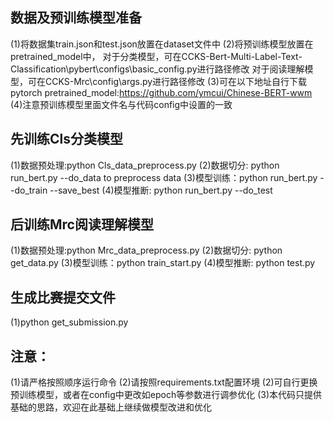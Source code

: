 ## 数据及预训练模型准备
(1)将数据集train.json和test.json放置在dataset文件中
(2)将预训练模型放置在pretrained_model中，
     对于分类模型，可在CCKS-Bert-Multi-Label-Text-Classification\pybert\configs\basic_config.py进行路径修改
	 对于阅读理解模型，可在CCKS-Mrc\config\args.py进行路径修改
(3)可在以下地址自行下载pytorch pretrained_model:https://github.com/ymcui/Chinese-BERT-wwm
(4)注意预训练模型里面文件名与代码config中设置的一致

## 先训练Cls分类模型
(1)数据预处理:python Cls_data_preprocess.py
(2)数据切分: python run_bert.py --do_data to preprocess data
(3)模型训练：python run_bert.py --do_train --save_best
(4)模型推断: python run_bert.py --do_test

## 后训练Mrc阅读理解模型
(1)数据预处理:python Mrc_data_preprocess.py
(2)数据切分: python get_data.py
(3)模型训练：python train_start.py
(4)模型推断: python test.py

## 生成比赛提交文件
(1)python get_submission.py

## 注意：
(1)请严格按照顺序运行命令
(2)请按照requirements.txt配置环境
(2)可自行更换预训练模型，或者在config中更改如epoch等参数进行调参优化
(3)本代码只提供基础的思路，欢迎在此基础上继续做模型改进和优化

